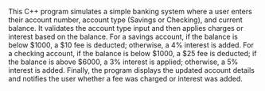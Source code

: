 This C++ program simulates a simple banking system where a user enters their account number, account type (Savings or Checking), and current balance. It validates the account type input and then applies charges or interest based on the balance. For a savings account, if the balance is below $1000, a $10 fee is deducted; otherwise, a 4% interest is added. For a checking account, if the balance is below $1000, a $25 fee is deducted; if the balance is above $6000, a 3% interest is applied; otherwise, a 5% interest is added. Finally, the program displays the updated account details and notifies the user whether a fee was charged or interest was added.
